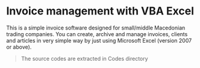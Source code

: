 Invoice management with VBA Excel 
============================
This is a simple invoice software designed for small/middle Macedonian trading companies. You can create, archive and manage invoices, clients and articles in very simple way by just using Microsoft Excel (version 2007 or above).

>The source codes are extracted in Codes directory
